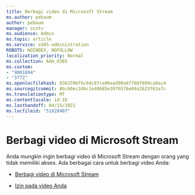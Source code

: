 ```yaml
---
title: Berbagi video di Microsoft Stream
ms.author: pebaum
author: pebaum
manager: scotv
ms.audience: Admin
ms.topic: article
ms.service: o365-administration
ROBOTS: NOINDEX, NOFOLLOW
localization_priority: Normal
ms.collection: Adm_O365
ms.custom:
- "9001694"
- "3772"
ms.openlocfilehash: 8363706fbc6dc87ce06ead90a6ff68f809ca9ac4
ms.sourcegitcommit: 8bc60ec34bc1e40685e3976576e04a2623f63a7c
ms.translationtype: MT
ms.contentlocale: id-ID
ms.lasthandoff: 04/15/2021
ms.locfileid: "51828407"
---
```

# <a name="share-your-videos-in-microsoft-stream"></a>Berbagi video di Microsoft Stream

Anda mungkin ingin berbagi video di Microsoft Stream dengan orang yang tidak memiliki akses. Ada berbagai cara untuk berbagi video Anda:

- [Berbagi video di Microsoft Stream](https://docs.microsoft.com/stream/portal-share-video)

- [Izin pada video Anda](https://docs.microsoft.com/stream/portal-share-video#permissions-on-your-video)
